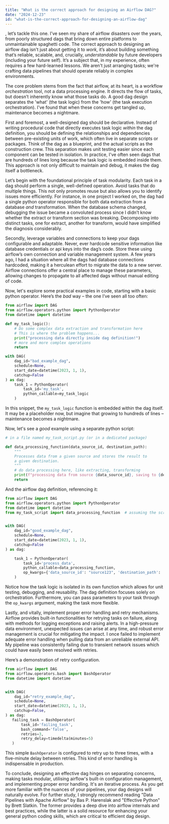 ```yaml
---
title: "What is the correct approach for designing an Airflow DAG?"
date: "2024-12-23"
id: "what-is-the-correct-approach-for-designing-an-airflow-dag"
---
```


, let’s tackle this one. I’ve seen my share of airflow disasters over the years, from poorly structured dags that bring down entire platforms to unmaintainable spaghetti code. The correct approach to designing an airflow dag isn't just about getting it to *work*, it’s about building something that’s reliable, scalable, and, crucially, *understandable* by future developers (including your future self). It’s a subject that, in my experience, often requires a few hard-learned lessons. We aren't just arranging tasks; we're crafting data pipelines that should operate reliably in complex environments.

The core problem stems from the fact that airflow, at its heart, is a workflow *orchestration* tool, not a data processing engine. It directs the flow of tasks, but doesn’t inherently know what those tasks do. A good dag design separates the 'what' (the task logic) from the 'how' (the task execution orchestration). I've found that when these concerns get tangled up, maintenance becomes a nightmare.

First and foremost, a well-designed dag should be declarative. Instead of writing procedural code that directly executes task logic *within* the dag definition, you should be defining the relationships and dependencies between pre-existing units of work, which often live in separate scripts or packages. Think of the dag as a blueprint, and the actual scripts as the construction crew. This separation makes unit testing easier since each component can be tested in isolation. In practice, I've often seen dags that are hundreds of lines long because the task logic is embedded inside them. This approach is not only difficult to maintain and debug, it makes the dag itself a bottleneck.

Let’s begin with the foundational principle of task modularity. Each task in a dag should perform a single, well-defined operation. Avoid tasks that do multiple things. This not only promotes reuse but also allows you to identify issues more efficiently. For instance, in one project I worked on, the dag had a single python operator responsible for both data extraction from a database *and* transformation. When the database schema changed, debugging the issue became a convoluted process since I didn’t know whether the extract or transform section was breaking. Decomposing into distinct tasks, one for extract, another for transform, would have simplified the diagnosis considerably.

Secondly, leverage variables and connections to keep your dags configurable and adaptable. Never, ever hardcode sensitive information like database credentials or api keys into the dag’s code. Store these using airflow’s own connection and variable management system. A few years ago, I had a situation where all the dags had database connections hardcoded, making it a herculean effort to migrate the data to a new server. Airflow connections offer a central place to manage these parameters, allowing changes to propagate to all affected dags without manual editing of code.

Now, let's explore some practical examples in code, starting with a basic python operator. Here’s the *bad* way – the one I’ve seen all too often:

```python
from airflow import DAG
from airflow.operators.python import PythonOperator
from datetime import datetime

def my_task_logic():
    # Do some complex data extraction and transformation here
    # This is where the problem happens...
    print("processing data directly inside dag definition!")
    # more and more complex operations
    return

with DAG(
    dag_id="bad_example_dag",
    schedule=None,
    start_date=datetime(2023, 1, 1),
    catchup=False
) as dag:
    task_1 = PythonOperator(
        task_id='my_task',
        python_callable=my_task_logic
    )
```

In this snippet, the `my_task_logic` function is embedded within the dag itself. It may be a placeholder now, but imagine that growing to hundreds of lines – maintenance becomes a nightmare.

Now, let's see a *good* example using a separate python script:

```python
# in a file named my_task_script.py (or in a dedicated package)

def data_processing_function(data_source_id, destination_path):
    """
    Processes data from a given source and stores the result to
    a given destination.
    """
    # do data processing here, like extracting, transforming
    print(f"processing data from source {data_source_id}, saving to {destination_path}")
    return

```

And the airflow dag definition, referencing it:

```python
from airflow import DAG
from airflow.operators.python import PythonOperator
from datetime import datetime
from my_task_script import data_processing_function  # assuming the script is in the python path


with DAG(
    dag_id="good_example_dag",
    schedule=None,
    start_date=datetime(2023, 1, 1),
    catchup=False
) as dag:

    task_1 = PythonOperator(
        task_id='process_data',
        python_callable=data_processing_function,
        op_kwargs={'data_source_id': "source123", 'destination_path': '/data/output'}
    )
```

Notice how the task logic is isolated in its own function which allows for unit testing, debugging, and reusability. The dag definition focuses solely on orchestration. Furthermore, you can pass parameters to your task through the `op_kwargs` argument, making the task more flexible.

Lastly, and vitally, implement proper error handling and retry mechanisms. Airflow provides built-in functionalities for retrying tasks on failure, along with methods for logging exceptions and raising alerts. In a high-pressure data environment, unexpected issues can arise at any time, and robust error management is crucial for mitigating the impact. I once failed to implement adequate error handling when pulling data from an unreliable external API. My pipeline was consistently failing due to transient network issues which could have easily been resolved with retries.

Here’s a demonstration of retry configuration.

```python
from airflow import DAG
from airflow.operators.bash import BashOperator
from datetime import datetime


with DAG(
    dag_id="retry_example_dag",
    schedule=None,
    start_date=datetime(2023, 1, 1),
    catchup=False,
) as dag:
   failing_task = BashOperator(
       task_id='failing_task',
       bash_command='false',
       retries=3,
       retry_delay=timedelta(minutes=5)
   )
```

This simple `BashOperator` is configured to retry up to three times, with a five-minute delay between retries. This kind of error handling is indispensable in production.

To conclude, designing an effective dag hinges on separating concerns, making tasks modular, utilising airflow's built-in configuration management, and implementing proper error handling. It's an iterative process. As you get more familiar with the nuances of your pipelines, your dag designs will naturally evolve. For further study, I strongly recommend reading "Data Pipelines with Apache Airflow" by Bas P. Harenslak and "Effective Python" by Brett Slatkin. The former provides a deep dive into airflow internals and best practices, while the latter is a solid resource for enhancing your general python coding skills, which are critical to efficient dag design.
